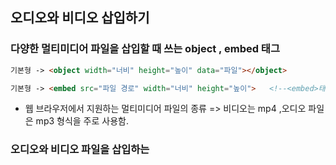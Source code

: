 ## 오디오와 비디오 삽입하기  
### 다양한 멀티미디어 파일을 삽입할 때 쓰는 object , embed 태그  
``` html
기본형 -> <object width="너비" height="높이" data="파일"></object>

기본형 -> <embed src="파일 경로" width="너비" height="높이">   <!--<embed>태그는 닫는 태그가 없다.-->
```

* 웹 브라우저에서 지원하는 멀티미디어 파일의 종류 => 비디오는 mp4 ,오디오 파일은 mp3 형식을 주로 사용함.  

### 오디오와 비디오 파일을 삽입하는 <audio> , <video>



